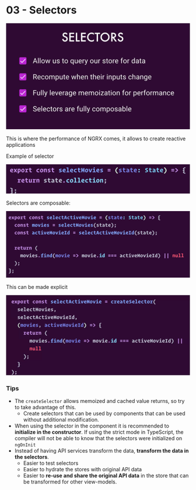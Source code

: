 # 03 - Selectors

![](../.gitbook/assets/image%20%2860%29.png)

This is where the performance of NGRX comes, it allows to create reactive applications

Example of selector

![](../.gitbook/assets/image%20%2810%29.png)

Selectors are composable:

![](../.gitbook/assets/image%20%2833%29.png)

This can be made explicit

![](../.gitbook/assets/image%20%2832%29.png)

### Tips

* The `createSelector` allows memoized and cached value returns, so try to take advantage of this. 
  * Create selectors that can be used by components that can be used without additional modification.
* When using the selector in the component it is recommended to **initialize in the constructor**. If using the strict mode in TypeScript, the compiler will not be able to know that the selectors were initialized on `ngOnInit`
* Instead of having API services transform the data, **transform the data in the selectors**.
  * Easier to test selectors
  * Easier to hydrate the stores with original API data
  * Easier to **re-use and share the original API data** in the store that can be transformed for other view-models.


